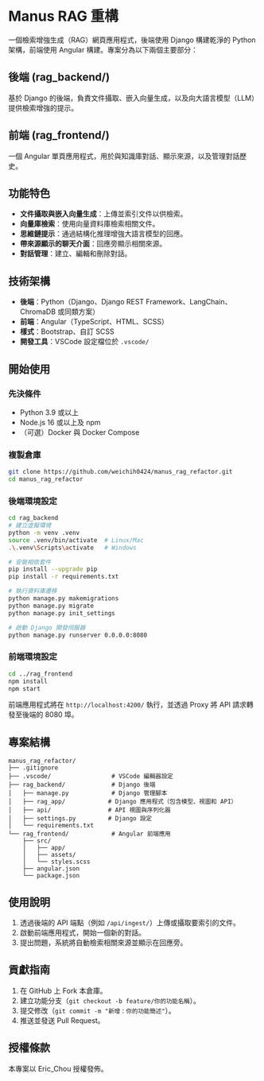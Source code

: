 # Manus RAG 重構

一個檢索增強生成（RAG）網頁應用程式，後端使用 Django 構建乾淨的 Python 架構，前端使用 Angular 構建。專案分為以下兩個主要部分：

## 後端 (rag_backend/)
基於 Django 的後端，負責文件攝取、嵌入向量生成，以及向大語言模型（LLM）提供檢索增強的提示。

## 前端 (rag_frontend/)
一個 Angular 單頁應用程式，用於與知識庫對話、顯示來源，以及管理對話歷史。

## 功能特色
- **文件攝取與嵌入向量生成**：上傳並索引文件以供檢索。
- **向量庫檢索**：使用向量資料庫檢索相關文件。
- **思維鏈提示**：通過結構化推理增強大語言模型的回應。
- **帶來源顯示的聊天介面**：回應旁顯示相關來源。
- **對話管理**：建立、編輯和刪除對話。

## 技術架構
- **後端**：Python（Django、Django REST Framework、LangChain、ChromaDB 或同類方案）
- **前端**：Angular（TypeScript、HTML、SCSS）
- **樣式**：Bootstrap、自訂 SCSS
- **開發工具**：VSCode 設定檔位於 `.vscode/`

## 開始使用

### 先決條件
- Python 3.9 或以上
- Node.js 16 或以上及 npm
- （可選）Docker 與 Docker Compose

### 複製倉庫
```bash
git clone https://github.com/weichih0424/manus_rag_refactor.git
cd manus_rag_refactor
```

### 後端環境設定
```bash
cd rag_backend
# 建立虛擬環境
python -m venv .venv
source .venv/bin/activate  # Linux/Mac
.\.venv\Scripts\activate   # Windows

# 安裝相依套件
pip install --upgrade pip
pip install -r requirements.txt

# 執行資料庫遷移
python manage.py makemigrations
python manage.py migrate
python manage.py init_settings

# 啟動 Django 開發伺服器
python manage.py runserver 0.0.0.0:8080
```

### 前端環境設定
```bash
cd ../rag_frontend
npm install
npm start
```
前端應用程式將在 `http://localhost:4200/` 執行，並透過 Proxy 將 API 請求轉發至後端的 8080 埠。

## 專案結構
```
manus_rag_refactor/
├── .gitignore
├── .vscode/                 # VSCode 編輯器設定
├── rag_backend/             # Django 後端
│   ├── manage.py            # Django 管理腳本
│   ├── rag_app/            # Django 應用程式（包含模型、視圖和 API）
│   ├── api/                # API 視圖與序列化器
│   ├── settings.py         # Django 設定
│   └── requirements.txt
└── rag_frontend/            # Angular 前端應用
    ├── src/
    │   ├── app/
    │   ├── assets/
    │   └── styles.scss
    ├── angular.json
    └── package.json
```

## 使用說明
1. 透過後端的 API 端點（例如 `/api/ingest/`）上傳或攝取要索引的文件。
2. 啟動前端應用程式，開始一個新的對話。
3. 提出問題，系統將自動檢索相關來源並顯示在回應旁。

## 貢獻指南
1. 在 GitHub 上 Fork 本倉庫。
2. 建立功能分支（`git checkout -b feature/你的功能名稱`）。
3. 提交修改（`git commit -m "新增：你的功能簡述"`）。
4. 推送並發送 Pull Request。

## 授權條款
本專案以 Eric_Chou 授權發佈。